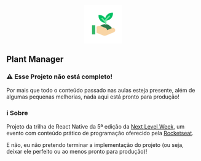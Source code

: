 <img style="display: block;margin-left: auto;margin-right: auto;" src="assets/icon.png" alt="Plant Manager" height="100">

## Plant Manager

### ⚠️ Esse Projeto não está completo!
Por mais que todo o conteúdo passado nas aulas esteja presente, além de algumas pequenas melhorias, nada aqui está pronto para produção!

### ℹ️ Sobre
Projeto da trilha de React Native da 5ª edição da [Next Level Week](https://nextlevelweek.com), um evento com conteúdo prático de programação oferecido pela [Rocketseat](https://rocketseat.com.br).

E não, eu não pretendo terminar a implementação do projeto (ou seja, deixar ele perfeito ou ao menos pronto para produção)!
